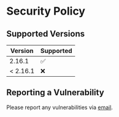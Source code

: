 # Security Policy

## Supported Versions

| Version  | Supported          |
| -------- | ------------------ |
| 2.16.1   | :white_check_mark: |
| < 2.16.1 | :x:                |

## Reporting a Vulnerability

Please report any vulnerabilities via [email](mailto:zaproxy-admin@googlegroups.com).

